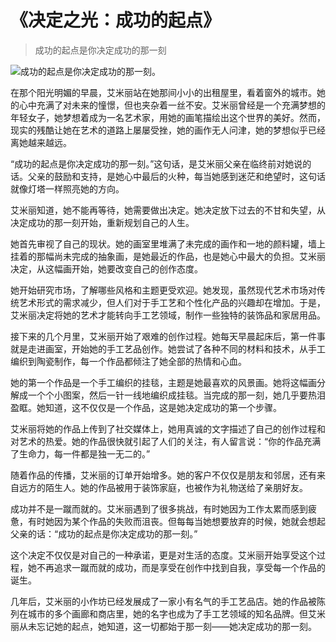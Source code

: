 # 《决定之光：成功的起点》
> 成功的起点是你决定成功的那一刻


![成功的起点是你决定成功的那一刻。](/images/0916d4118c4d470dbd453f89e99cb946.jpg)

在那个阳光明媚的早晨，艾米丽站在她那间小小的出租屋里，看着窗外的城市。她的心中充满了对未来的憧憬，但也夹杂着一丝不安。艾米丽曾经是一个充满梦想的年轻女子，她梦想着成为一名艺术家，用她的画笔描绘出这个世界的美好。然而，现实的残酷让她在艺术的道路上屡屡受挫，她的画作无人问津，她的梦想似乎已经离她越来越远。

“成功的起点是你决定成功的那一刻。”这句话，是艾米丽父亲在临终前对她说的话。父亲的鼓励和支持，是她心中最后的火种，每当她感到迷茫和绝望时，这句话就像灯塔一样照亮她的方向。

艾米丽知道，她不能再等待，她需要做出决定。她决定放下过去的不甘和失望，从决定成功的那一刻开始，重新规划自己的人生。

她首先审视了自己的现状。她的画室里堆满了未完成的画作和一地的颜料罐，墙上挂着的那幅尚未完成的抽象画，是她最近的作品，也是她心中最大的负担。艾米丽决定，从这幅画开始，她要改变自己的创作态度。

她开始研究市场，了解哪些风格和主题更受欢迎。她发现，虽然现代艺术市场对传统艺术形式的需求减少，但人们对于手工艺和个性化产品的兴趣却在增加。于是，艾米丽决定将她的艺术才能转向手工艺领域，制作一些独特的装饰品和家居用品。

接下来的几个月里，艾米丽开始了艰难的创作过程。她每天早晨起床后，第一件事就是走进画室，开始她的手工艺品创作。她尝试了各种不同的材料和技术，从手工编织到陶瓷制作，每一个作品都倾注了她全部的热情和心血。

她的第一个作品是一个手工编织的挂毯，主题是她最喜欢的风景画。她将这幅画分解成一个个小图案，然后一针一线地编织成挂毯。当完成的那一刻，她几乎要热泪盈眶。她知道，这不仅仅是一个作品，这是她决定成功的第一个步骤。

艾米丽将她的作品上传到了社交媒体上，她用真诚的文字描述了自己的创作过程和对艺术的热爱。她的作品很快就引起了人们的关注，有人留言说：“你的作品充满了生命力，每一件都是独一无二的。”

随着作品的传播，艾米丽的订单开始增多。她的客户不仅仅是朋友和邻居，还有来自远方的陌生人。她的作品被用于装饰家庭，也被作为礼物送给了亲朋好友。

成功并不是一蹴而就的。艾米丽遇到了很多挑战，有时她因为工作太累而感到疲惫，有时她因为某个作品的失败而沮丧。但每每当她想要放弃的时候，她就会想起父亲的话：“成功的起点是你决定成功的那一刻。”

这个决定不仅仅是对自己的一种承诺，更是对生活的态度。艾米丽开始享受这个过程，她不再追求一蹴而就的成功，而是享受在创作中找到自我，享受每一个作品的诞生。

几年后，艾米丽的小作坊已经发展成了一家小有名气的手工艺品店。她的作品被陈列在城市的多个画廊和商店里，她的名字也成为了手工艺领域的知名品牌。但艾米丽从未忘记她的起点，她知道，这一切都始于那一刻——她决定成功的那一刻。
